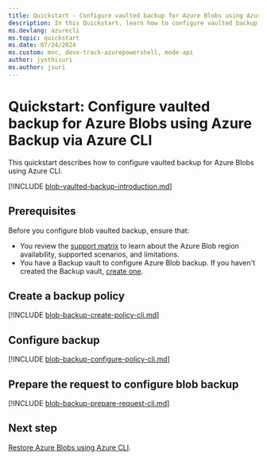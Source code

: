 ```yaml
---
title: Quickstart - Configure vaulted backup for Azure Blobs using Azure CLI
description: In this Quickstart, learn how to configure vaulted backup for Azure Blobs using Azure CLI.
ms.devlang: azurecli
ms.topic: quickstart
ms.date: 07/24/2024
ms.custom: mvc, devx-track-azurepowershell, mode-api
author: jyothisuri
ms.author: jsuri
---
```


# Quickstart: Configure vaulted backup for Azure Blobs using Azure Backup via Azure CLI

This quickstart describes how to configure vaulted backup for Azure Blobs using Azure CLI.

[!INCLUDE [blob-vaulted-backup-introduction.md](../../includes/blob-vaulted-backup-introduction.md)]

## Prerequisites

Before you configure blob vaulted backup, ensure that:

- You review the [support matrix](../backup/blob-backup-support-matrix.md) to learn about the Azure Blob region availability, supported scenarios, and limitations.
- You have a Backup vault to configure Azure Blob backup. If you haven't created the Backup vault, [create one](../backup/backup-blobs-storage-account-ps.md#create-a-backup-vault).

## Create a backup policy

[!INCLUDE [blob-backup-create-policy-cli.md](../../includes/blob-backup-create-policy-cli.md)]

## Configure backup

[!INCLUDE [blob-backup-configure-policy-cli.md](../../includes/blob-backup-configure-policy-cli.md)]

## Prepare the request to configure blob backup

[!INCLUDE [blob-backup-prepare-request-cli.md](../../includes/blob-backup-prepare-request-cli.md)]

## Next step

[Restore Azure Blobs using Azure CLI](/azure/backup/restore-blobs-storage-account-cli).



